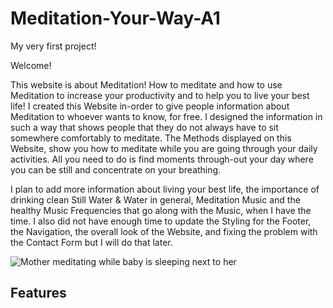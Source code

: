 # Meditation-Your-Way-A1
My very first project!

Welcome!

This website is about Meditation! How to meditate and how to use Meditation to increase your productivity and to help you to live your best life! I created this Website in-order to give people information about Meditation to whoever wants to know, for free. I designed the information in such a way that shows people that they do not always have to sit somewhere comfortably to meditate. The Methods displayed on this Website, show you how to meditate while you are going through your daily activities. All you need to do is find moments through-out your day where you can be still and concentrate on your breathing.

I plan to add more information about living your best life, the importance of drinking clean Still Water & Water in general, Meditation Music and the healthy Music Frequencies that go along with the Music, when I have the time. I also did not have enough time to update the Styling for the Footer, the Navigation, the overall look of the Website, and fixing the problem with the Contact Form but I will do that later.


<img src="https://cdn.stocksnap.io/img-thumbs/960w/yoga-mom_SKEHITCEKW.jpg" alt="Mother meditating while baby is sleeping next to her">

## Features

